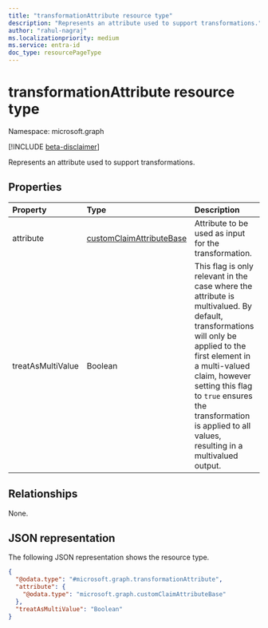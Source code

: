 ```yaml
---
title: "transformationAttribute resource type"
description: "Represents an attribute used to support transformations."
author: "rahul-nagraj"
ms.localizationpriority: medium
ms.service: entra-id
doc_type: resourcePageType
---
```


# transformationAttribute resource type

Namespace: microsoft.graph

[!INCLUDE [beta-disclaimer](../../includes/beta-disclaimer.md)]

Represents an attribute used to support transformations.

## Properties
|Property|Type|Description|
|:---|:---|:---|
|attribute|[customClaimAttributeBase](../resources/customclaimattributebase.md)|Attribute to be used as input for the transformation.|
|treatAsMultiValue|Boolean|This flag is only relevant in the case where the attribute is multivalued. By default, transformations will only be applied to the first element in a multi-valued claim, however setting this flag to `true` ensures the transformation is applied to all values, resulting in a multivalued output.|

## Relationships
None.

## JSON representation
The following JSON representation shows the resource type.
<!-- {
  "blockType": "resource",
  "@odata.type": "microsoft.graph.transformationAttribute"
}
-->
``` json
{
  "@odata.type": "#microsoft.graph.transformationAttribute",
  "attribute": {
    "@odata.type": "microsoft.graph.customClaimAttributeBase"
  },
  "treatAsMultiValue": "Boolean"
}
```

